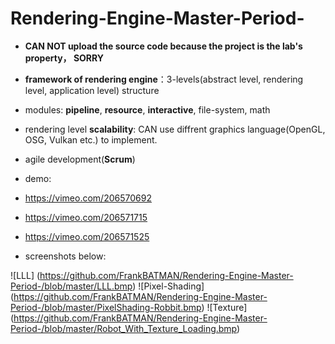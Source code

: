 # Rendering-Engine-Master-Period-

* **CAN NOT upload the source code because the project is the lab's property， SORRY**

* **framework of rendering engine**：3-levels(abstract level, rendering level, application level) structure
* modules: **pipeline**, **resource**, **interactive**, file-system, math
* rendering level **scalability**: CAN use diffrent graphics language(OpenGL, OSG, Vulkan etc.) to implement.
* agile development(**Scrum**)

* demo:
 * <https://vimeo.com/206570692>
 * <https://vimeo.com/206571715>
 * <https://vimeo.com/206571525>
* screenshots below:

![LLL] (https://github.com/FrankBATMAN/Rendering-Engine-Master-Period-/blob/master/LLL.bmp)
![Pixel-Shading] (https://github.com/FrankBATMAN/Rendering-Engine-Master-Period-/blob/master/PixelShading-Robbit.bmp)
![Texture] (https://github.com/FrankBATMAN/Rendering-Engine-Master-Period-/blob/master/Robot_With_Texture_Loading.bmp)
